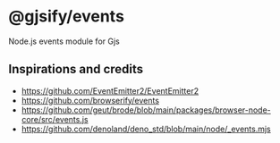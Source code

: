 # @gjsify/events

Node.js events module for Gjs

## Inspirations and credits
- https://github.com/EventEmitter2/EventEmitter2
- https://github.com/browserify/events
- https://github.com/geut/brode/blob/main/packages/browser-node-core/src/events.js
- https://github.com/denoland/deno_std/blob/main/node/_events.mjs